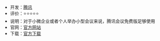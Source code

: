 - 开发：[腾讯](https://www.tencent.com/zh-cn/index.html)
- 评价：⭐⭐⭐⭐⭐
- 说明：对于小微企业或者个人举办小型会议来说，腾讯会议免费版足够使用
- 官网：[官方网站](https://meeting.tencent.com/download/)
- 下载：[官方下载](https://updatecdn.meeting.qq.com/cos/dc4d3ae9e357a0b348759a6aca324bc2/TencentMeeting_0300000000_3.24.3.406.publish.officialwebsite.exe)